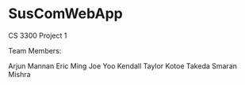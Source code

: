 # SusComWebApp
CS 3300 Project 1

Team Members:

Arjun Mannan
Eric Ming
Joe Yoo
Kendall Taylor
Kotoe Takeda
Smaran Mishra
